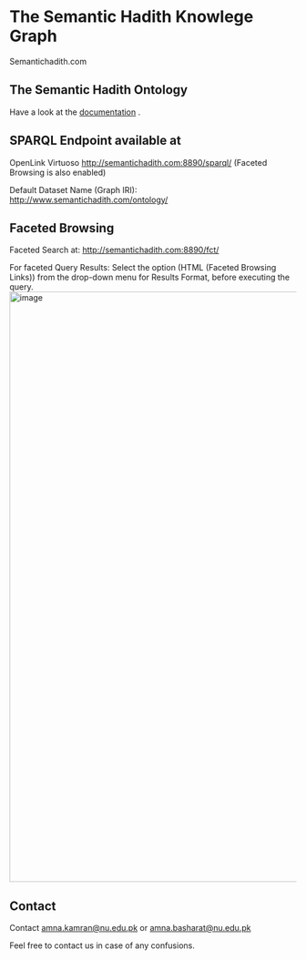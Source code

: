 # The Semantic Hadith Knowlege Graph
Semantichadith.com

## The Semantic Hadith Ontology
Have a look at the [documentation](https://a-kamran.github.io/SemanticHadithKG/) .

## SPARQL Endpoint available at

<!-- GraphDB
http://115.186.60.94:7200/.
Choose Repository -> SemHadith
For Sparql:
http://115.186.60.94:7200/sparql
-->

OpenLink Virtuoso
http://semantichadith.com:8890/sparql/ (Faceted Browsing is also enabled)

Default Dataset Name (Graph IRI): http://www.semantichadith.com/ontology/

## Faceted Browsing

Faceted Search at: http://semantichadith.com:8890/fct/

For faceted Query Results: 
Select the option (HTML (Faceted Browsing Links)) from the drop-down menu for Results Format, before executing the query.
<img width="1037" alt="image" src="https://user-images.githubusercontent.com/97387765/228161504-a669824e-260d-4b75-a335-c9d3f308e774.png">




## Contact
Contact amna.kamran@nu.edu.pk or amna.basharat@nu.edu.pk

Feel free to contact us in case of any confusions.
